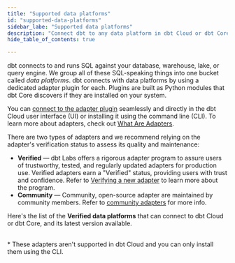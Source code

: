 ```yaml
---
title: "Supported data platforms"
id: "supported-data-platforms"
sidebar_labe: "Supported data platforms"
description: "Connect dbt to any data platform in dbt Cloud or dbt Core, using a dedicated adapter plugin"
hide_table_of_contents: true

---
```


dbt connects to and runs SQL against your database, warehouse, lake, or query engine. We group all of these SQL-speaking things into one bucket called _data platforms_. dbt connects with data platforms by using a dedicated adapter plugin for each. Plugins are built as Python modules that dbt Core discovers if they are installed on your system. 

You can [connect to the adapter plugin](/docs/connect-adapters) seamlessly and directly in the dbt Cloud user interface (UI) or installing it using the command line (CLI). To learn more about adapters, check out [What Are Adapters](/guides/dbt-ecosystem/adapter-development/1-what-are-adapters).

There are two types of adapters and we recommend relying on the adapter's verification status to assess its quality and maintenance: 
- **Verified** &mdash; dbt Labs offers a rigorous adapter program to assure users of trustworthy, tested, and regularly updated adapters for production use. Verified adapters earn a "Verified" status, providing users with trust and confidence. Refer to [Verifying a new adapter](/guides/dbt-ecosystem/adapter-development/7-verifying-a-new-adapter) to learn more about the program. 
- **Community** &mdash; Community, open-source adapter are maintained by community members. Refer to [community adapters](/docs/community-adapters) for more info.

Here's the list of the **Verified data platforms** that can connect to dbt Cloud or dbt Core, and its latest version available. 

<div className="grid--4-col">

<Card
    title="AlloyDB"
    body="<a href='/docs/cloud/connect-data-platform/connect-redshift-postgresql-alloydb'><img src='/img/icons/dbt-bit.svg' width='7%'/>Set up in dbt Cloud </a> <br /><a href='/docs/core/connect-data-platform/alloydb-setup'><img src='/img/icons/command-line.svg' width='6%'/>Install using the CLI</a> <br /><br />  Latest version: 1.4"
    icon="alloydb"/>

<Card
    title="Redshift"
    body="<a href='/docs/cloud/connect-data-platform/connect-redshift-postgresql-alloydb'><img src='/img/icons/dbt-bit.svg' width='7%'/>Set up in dbt Cloud </a> <br /><a href='/docs/core/connect-data-platform/redshift-setup'><img src='/img/icons/command-line.svg' width='6%'/>Install using the CLI </a> <br /><br /> Latest version: 1.4"
    icon="redshift"/>


<Card
    title="Postgres"
    body="<a href='/docs/cloud/connect-data-platform/connect-redshift-postgresql-alloydb'>Set up in dbt Cloud </a> <br /><a href='/docs/core/connect-data-platform/postgres-setup'>Install in dbt Core </a> <br /><br /> Latest version: 1.4"
    icon="redshift"/>


<Card
    title="BigQuery"
    body="<a href='/docs/cloud/connect-data-platform/connect-bigquery'>Set up in dbt Cloud </a> <br /><a href='/docs/core/connect-data-platform/bigquery-setup'>Install in dbt Core </a> <br /><br /> Latest version: 1.4"
    icon="bigquery"/>

<Card
    title="Databricks"
    body="<a href='/docs/cloud/connect-data-platform/connect-databricks'>Set up in dbt Cloud </a> <br /><a href='/docs/core/connect-data-platform/databricks-setup'>Install in dbt Core </a> <br /><br /> Latest version: 1.4"
    icon="databricks"/>

<Card
    title="Snowflake"
    body="<a href='/docs/cloud/connect-data-platform/connect-snowflake'>Set up in dbt Cloud </a> <br /><a href='/docs/core/connect-data-platform/snowflake-setup'>Install in dbt Core </a> <br /><br /> Latest version: 1.4"
    icon="snowflake"/>

<Card
    title="Starburst"
    body="<a href='/docs/cloud/connect-data-platform/connect-starburst-trino>Set up in dbt Cloud </a> <br /><a href='/docs/core/connect-data-platform/trino-setup'>Install in dbt Core </a> <br /> <br /> Latest version: 1.4"
    icon="starburst-partner-logo"/>

<Card
    title="Spark"
    body="<a href='/docs/cloud/connect-data-platform/connect-apache-spark'>Set up in dbt Cloud </a> <br /><a href='/docs/core/connect-data-platform/spark-setup'>Install in dbt Core </a> <br /><br /> Latest version: 1.4"
    icon="rocket"/>

<Card
    title="Dremio*"
    body="<a href='/docs/core/connect-data-platform/dremio-setup'>Install in dbt Core </a> <br /><br /> Latest version: 1.4<br /> 🚧 Verification in progress"
    icon="rocket"/>

<Card
    title="Azure Synapse*"
    body="<a href='/docs/core/connect-data-platform/azuresynapse-setup'>Install in dbt Core </a> <br /><br /> Latest version: 1.3<br /> 🚧 Verification in progress"
    icon="rocket"/>

</div>

<br />
* These adapters aren't supported in dbt Cloud and you can only install them using the CLI.<br />

